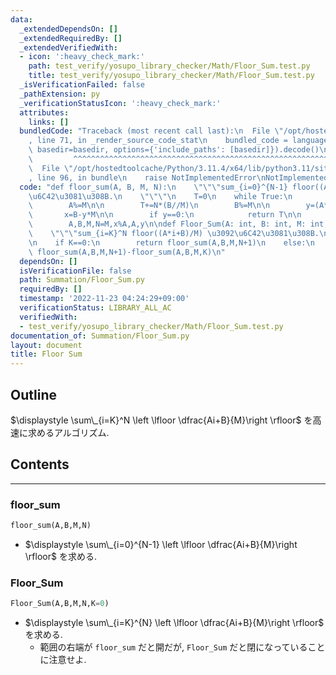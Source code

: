 ```yaml
---
data:
  _extendedDependsOn: []
  _extendedRequiredBy: []
  _extendedVerifiedWith:
  - icon: ':heavy_check_mark:'
    path: test_verify/yosupo_library_checker/Math/Floor_Sum.test.py
    title: test_verify/yosupo_library_checker/Math/Floor_Sum.test.py
  _isVerificationFailed: false
  _pathExtension: py
  _verificationStatusIcon: ':heavy_check_mark:'
  attributes:
    links: []
  bundledCode: "Traceback (most recent call last):\n  File \"/opt/hostedtoolcache/Python/3.11.4/x64/lib/python3.11/site-packages/onlinejudge_verify/documentation/build.py\"\
    , line 71, in _render_source_code_stat\n    bundled_code = language.bundle(stat.path,\
    \ basedir=basedir, options={'include_paths': [basedir]}).decode()\n          \
    \         ^^^^^^^^^^^^^^^^^^^^^^^^^^^^^^^^^^^^^^^^^^^^^^^^^^^^^^^^^^^^^^^^^^^^^^^^^^^^^^^^^\n\
    \  File \"/opt/hostedtoolcache/Python/3.11.4/x64/lib/python3.11/site-packages/onlinejudge_verify/languages/python.py\"\
    , line 96, in bundle\n    raise NotImplementedError\nNotImplementedError\n"
  code: "def floor_sum(A, B, M, N):\n    \"\"\"sum_{i=0}^{N-1} floor((A*i+B)/M) \u3092\
    \u6C42\u3081\u308B.\n    \"\"\"\n    T=0\n    while True:\n        T+=((N-1)*N//2)*(A//M)\n\
    \        A%=M\n\n        T+=N*(B//M)\n        B%=M\n\n        y=(A*N+B)//M\n \
    \       x=B-y*M\n\n        if y==0:\n            return T\n\n        T+=(N+x//A)*y\n\
    \        A,B,M,N=M,x%A,A,y\n\ndef Floor_Sum(A: int, B: int, M: int, N: int, K=0):\n\
    \    \"\"\"sum_{i=K}^N floor((A*i+B)/M) \u3092\u6C42\u3081\u308B.\n    \"\"\"\n\
    \n    if K==0:\n        return floor_sum(A,B,M,N+1)\n    else:\n        return\
    \ floor_sum(A,B,M,N+1)-floor_sum(A,B,M,K)\n"
  dependsOn: []
  isVerificationFile: false
  path: Summation/Floor_Sum.py
  requiredBy: []
  timestamp: '2022-11-23 04:24:29+09:00'
  verificationStatus: LIBRARY_ALL_AC
  verifiedWith:
  - test_verify/yosupo_library_checker/Math/Floor_Sum.test.py
documentation_of: Summation/Floor_Sum.py
layout: document
title: Floor Sum
---
```


## Outline

$\displaystyle \sum\_{i=K}^N \left \lfloor \dfrac{Ai+B}{M}\right \rfloor$ を高速に求めるアルゴリズム.

## Contents

---

### floor_sum

```Python
floor_sum(A,B,M,N)
```

* $\displaystyle \sum\_{i=0}^{N-1} \left \lfloor \dfrac{Ai+B}{M}\right \rfloor$ を求める.

### Floor_Sum

```Python
Floor_Sum(A,B,M,N,K=0)
```

* $\displaystyle \sum\_{i=K}^{N} \left \lfloor \dfrac{Ai+B}{M}\right \rfloor$ を求める.
  * 範囲の右端が `floor_sum` だと開だが, `Floor_Sum` だと閉になっていることに注意せよ.
